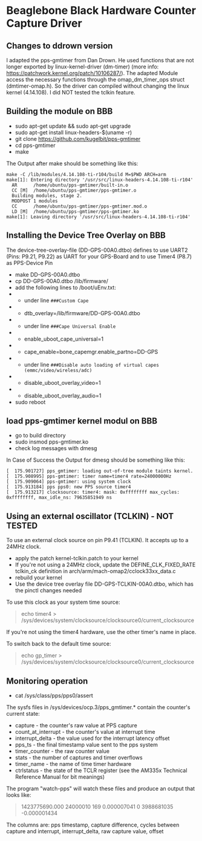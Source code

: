 Beaglebone Black Hardware Counter Capture Driver
================================================

Changes to ddrown version
-------------------------

I adapted the pps-gmtimer from Dan Drown. He used functions that are not longer exported by linux-kernel-driver (dm-timer) (more info: https://patchwork.kernel.org/patch/10106287/). The adapted Module access the necessary functions through the omap_dm_timer_ops struct (dmtimer-omap.h). 
So the driver can compiled without changing the linux kernel (4.14.108).
I did NOT tested the tclkin feature. 


Building the module on BBB
--------------------------

  * sudo apt-get update && sudo apt-get upgrade
  * sudo apt-get install linux-headers-$(uname -r)
  * git clone https://github.com/kugelbit/pps-gmtimer
  * cd pps-gmtimer
  * make

The Output after make should be something like this:

```
make -C /lib/modules/4.14.108-ti-r104/build M=$PWD ARCH=arm
make[1]: Entering directory '/usr/src/linux-headers-4.14.108-ti-r104'
  AR      /home/ubuntu/pps-gmtimer/built-in.o
  CC [M]  /home/ubuntu/pps-gmtimer/pps-gmtimer.o
  Building modules, stage 2.
  MODPOST 1 modules
  CC      /home/ubuntu/pps-gmtimer/pps-gmtimer.mod.o
  LD [M]  /home/ubuntu/pps-gmtimer/pps-gmtimer.ko
make[1]: Leaving directory '/usr/src/linux-headers-4.14.108-ti-r104'
```


Installing the Device Tree Overlay on BBB
-----------------------------------------

The device-tree-overlay-file (DD-GPS-00A0.dtbo) defines to use UART2 (Pins: P9.21, P9.22) as UART for your GPS-Board and to use Timer4 (P8.7) as PPS-Device Pin

 * make DD-GPS-00A0.dtbo
 * cp DD-GPS-00A0.dtbo /lib/firmware/
 * add the following lines to /boot/uEnv.txt:
 * * under line ```###Custom Cape```
 * * dtb_overlay=/lib/firmware/DD-GPS-00A0.dtbo
 * * under line ```###Cape Universal Enable```
 * * enable_uboot_cape_universal=1
 * * cape_enable=bone_capemgr.enable_partno=DD-GPS
 * * under line ```###Disable auto loading of virtual capes (emmc/video/wireless/adc)```
 * * disable_uboot_overlay_video=1
 * * disable_uboot_overlay_audio=1
 * sudo reboot
 
 load pps-gmtimer kernel modul on BBB
-------------------------------------

  * go to build directory
  * sudo insmod pps-gmtimer.ko
  * check log messages with dmesg

In Case of Success the Output for dmesg should be something like this:

```
[  175.901727] pps_gmtimer: loading out-of-tree module taints kernel.
[  175.908995] pps-gmtimer: timer name=timer4 rate=24000000Hz
[  175.909064] pps-gmtimer: using system clock
[  175.913184] pps pps0: new PPS source timer4
[  175.913217] clocksource: timer4: mask: 0xffffffff max_cycles: 0xffffffff, max_idle_ns: 79635851949 ns
```

Using an external oscillator (TCLKIN) - NOT TESTED
--------------------------------------------------

To use an external clock source on pin P9.41 (TCLKIN).  It accepts up to a 24MHz clock.

 * apply the patch kernel-tclkin.patch to your kernel
 * If you're not using a 24MHz clock, update the DEFINE\_CLK\_FIXED\_RATE tclkin\_ck definition in arch/arm/mach-omap2/cclock33xx\_data.c 
 * rebuild your kernel
 * Use the device tree overlay file DD-GPS-TCLKIN-00A0.dtbo, which has the pinctl changes needed

To use this clock as your system time source:

> echo timer4 > /sys/devices/system/clocksource/clocksource0/current\_clocksource

If you're not using the timer4 hardware, use the other timer's name in place.

To switch back to the default time source:

> echo gp\_timer > /sys/devices/system/clocksource/clocksource0/current\_clocksource


Monitoring operation
--------------------

  * cat /sys/class/pps/pps0/assert

The sysfs files in /sys/devices/ocp.3/pps\_gmtimer.\* contain the counter's current state:

 * capture - the counter's raw value at PPS capture
 * count\_at\_interrupt - the counter's value at interrupt time
 * interrupt\_delta - the value used for the interrupt latency offset
 * pps\_ts - the final timestamp value sent to the pps system
 * timer\_counter - the raw counter value
 * stats - the number of captures and timer overflows
 * timer\_name - the name of time timer hardware
 * ctrlstatus - the state of the TCLR register (see the AM335x Technical Reference Manual for bit meanings)

The program "watch-pps" will watch these files and produce an output that looks like:

 > 1423775690.000 24000010 169 0.000007041 0 3988681035 -0.000001434

The columns are: pps timestamp, capture difference, cycles between capture and interrupt, interrupt\_delta, raw capture value, offset
